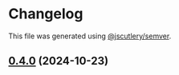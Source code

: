 # Changelog

This file was generated using [@jscutlery/semver](https://github.com/jscutlery/semver).

## [0.4.0](https://github.com/Sitecore-PD/sitecore.cloudsdk.js/compare/utils-0.4.0-rc.1...utils-0.4.0) (2024-10-23)
